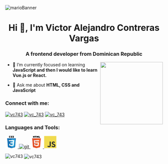 ![marioBanner](https://github.com/vc743/vc743/assets/88216894/2415caf0-5e36-43e4-be9c-17ca25810b3b)
<h1 align="center">Hi 👋, I'm Victor Alejandro Contreras Vargas</h1>
<h3 align="center">A frontend developer from Dominican Republic</h3>
<img align="right" width="200" height="200" src="https://media1.giphy.com/media/scZPhLqaVOM1qG4lT9/giphy.gif?cid=ecf05e47j754sddziyyuxx3x43adeg21p5cc27qmk75fb02z&ep=v1_gifs_search&rid=giphy.gif&ct=g">

- 🌱 I’m currently focused on learning **JavaScript and then I would like to learn Vue.js or React.**

- 💬 Ask me about **HTML, CSS and JavaScript**

<h3 align="left">Connect with me:</h3>
<p align="left">
<a href="https://dev.to/vc743" target="blank"><img align="center" src="https://raw.githubusercontent.com/rahuldkjain/github-profile-readme-generator/master/src/images/icons/Social/devto.svg" alt="vc743" height="30" width="40" /></a>
<a href="https://twitter.com/vc_743" target="blank"><img align="center" src="https://raw.githubusercontent.com/rahuldkjain/github-profile-readme-generator/master/src/images/icons/Social/twitter.svg" alt="vc_743" height="30" width="40" /></a>
<a href="https://instagram.com/vc_743" target="blank"><img align="center" src="https://raw.githubusercontent.com/rahuldkjain/github-profile-readme-generator/master/src/images/icons/Social/instagram.svg" alt="vc_743" height="30" width="40" /></a>
</p>

<h3 align="left">Languages and Tools:</h3>
<p align="left"> <a href="https://www.w3schools.com/css/" target="_blank" rel="noreferrer"> <img src="https://raw.githubusercontent.com/devicons/devicon/master/icons/css3/css3-original-wordmark.svg" alt="css3" width="40" height="40"/> </a> <a href="https://git-scm.com/" target="_blank" rel="noreferrer"> <img src="https://www.vectorlogo.zone/logos/git-scm/git-scm-icon.svg" alt="git" width="40" height="40"/> </a> <a href="https://www.w3.org/html/" target="_blank" rel="noreferrer"> <img src="https://raw.githubusercontent.com/devicons/devicon/master/icons/html5/html5-original-wordmark.svg" alt="html5" width="40" height="40"/> </a> <a href="https://developer.mozilla.org/en-US/docs/Web/JavaScript" target="_blank" rel="noreferrer"> <img src="https://raw.githubusercontent.com/devicons/devicon/master/icons/javascript/javascript-original.svg" alt="javascript" width="40" height="40"/> </a> </p>

<p><img align="left" src="https://github-readme-stats.vercel.app/api/top-langs?username=vc743&show_icons=true&theme=dark&locale=en&layout=compact" alt="vc743" /></p>

<p>&nbsp;<img align="center" src="https://github-readme-stats.vercel.app/api?username=vc743&show_icons=true&theme=dark&locale=en" alt="vc743" /></p>
